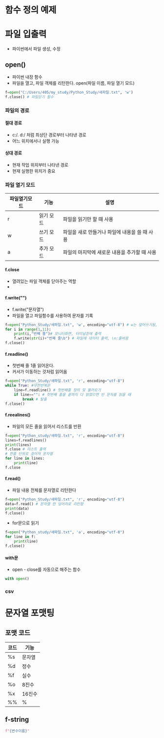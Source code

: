 # 함수 정의 예제

# 파일 입출력
- 파이썬에서 파일 생성, 수정

## open()
- 파이썬 내장 함수
- 파일을 열고, 파일 객체를 리턴한다.
open(파일 이름, 파일 열기 모드)
```python
f=open("C:/Users/405/my_study/Python_Study/새파일.txt", 'w')
f.close() # 파일닫기 필수
```
### 파일의 경로
#### 절대 경로
- c:/. d:/ 처럼 최상단 경로부터 나타낸 경로
- 어느 위치에서나 실행 가능
#### 상대 경로
- 현재 작업 위치부터 나타낸 경로
- 현재 실행한 위치가 중요

### 파일 열기 모드
파일열기모드|기능|설명
------|-------|---------
r|읽기 모드|파일을 읽기만 할 때 사용  
w|쓰기 모드|파일을 새로 만들거나 파일에 내용을 쓸 때 사용  
a|추가 모드|파일의 마지막에 새로운 내용을 추가할 때 사용  

#### f.close
- 열려있는 파일 객체를 닫아주는 역할
- 
#### f.write("")
- f.write("문자열")
- 파일을 열고 파일함수를 사용하여 문자를 기록
```python
f=open("Python_Study/새파일.txt", 'w', encoding="utf-8") # w는 덮어쓰기됨, "a"는 추가모드
for i in range(1,11):
    print(i,"번째 줄")# 모니터화면, 터미널창에 출력
    f.write(str(i)+"번째 줄\b") # 파일에 데이터 출력, \n:줄바꿈
f.close()
``` 
#### f.readline()
- 첫번째 줄 1줄 읽어온다.
- 커서가 이동하는 것처럼 읽어옴
```python
f=open("Python_Study/새파일.txt", 'r', encoding="utf-8")
while True: #무한반복문
    line=f.readline() # 첫번째줄 정의 및 불러오기
    if line=="": # 첫번째 줄을 끝까지 다 읽었으면 빈 문자를 읽을 때
        break # 탈출
f.close()
```
#### f.reealines()
- 파일의 모든 줄을 읽어서 리스트를 반환
```python
f=open("Python_study/새파일.txt", 'r', encoding="utf-8")
lines=f.readlines()
print(lines)
f.close # 리스트 출력
# 한줄 단위로 끊어져 문자열
for line in lines:
    print(line)
f.close
```
#### f.read()
- 파일 내용 전체를 문자열로 리턴한다
```python
f=open("Python_Study/새파일.txt", 'r', encoding="utf-8")
data=f.read() # 문자열 한 덩어리로 리턴함
print(data)
f.close()
```

- for문으로 읽기
```python
f=open("Python_study/새파일.txt", 'a', encoding="utf-8")
for line in f:
    print(line)
f.close()
```
#### with문
- open - close를 자동으로 해주는 함수
```python
with open()
```

### csv

# 문자열 포맷팅
## 포맷 코드
코드|기능
----|----
%s|문자열
%d|정수
%f|실수
%o|8진수
%x|16진수
%%|%
## f-string
```python
f"{변수이름}"
```
